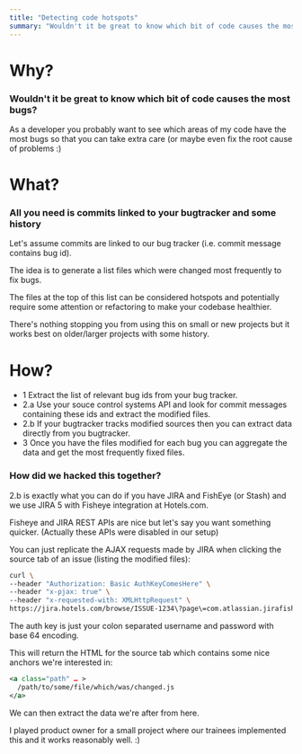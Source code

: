 ```yaml
--- 
title: "Detecting code hotspots"
summary: "Wouldn't it be great to know which bit of code causes the most bugs?" 
---
```


# Why?

### Wouldn't it be great to know which bit of code causes the most bugs? 

As a developer you probably want to see which areas of my code have the most bugs so that you can take extra care (or maybe even fix the root cause of problems :)

# What?

### All you need is commits linked to your bugtracker and some history

Let's assume commits are linked to our bug tracker (i.e. commit message contains bug id).

The idea is to generate a list files which were changed most frequently to fix bugs.

The files at the top of this list can be considered hotspots and potentially require some attention or refactoring to make your codebase healthier.

There's nothing stopping you from using this on small or new projects but it works best on older/larger projects with some history.


# How?

* 1 Extract the list of relevant bug ids from your bug tracker. 
* 2.a Use your souce control systems API and look for commit messages containing these ids and extract the modified files.
* 2.b If your bugtracker tracks modified sources then you can extract data directly from you bugtracker.
* 3 Once you have the files modified for each bug you can aggregate the data and get the most frequently fixed files.

### How did we hacked this together?

2.b is exactly what you can do if you have JIRA and FishEye (or Stash) and we use JIRA 5 with Fisheye integration at Hotels.com.

Fisheye and JIRA REST APIs are nice but let's say you want something quicker. (Actually these APIs were disabled in our setup) 

You can just replicate the AJAX requests made by JIRA when clicking the source tab of an issue (listing the modified files): 

```bash
curl \
--header "Authorization: Basic AuthKeyComesHere" \
--header "x-pjax: true" \
--header "x-requested-with: XMLHttpRequest" \
https://jira.hotels.com/browse/ISSUE-1234\?page\=com.atlassian.jirafisheyeplugin:fisheye-issuepanel\&_pjax\=true
```
    
The auth key is just your colon separated username and password with base 64 encoding.

This will return the HTML for the source tab which contains some nice anchors we're interested in:

```xml
<a class="path" … >
  /path/to/some/file/which/was/changed.js
</a>
```

We can then extract the data we're after from here.

I played product owner for a small project where our trainees implemented this and it works reasonably well. :)
    
    



